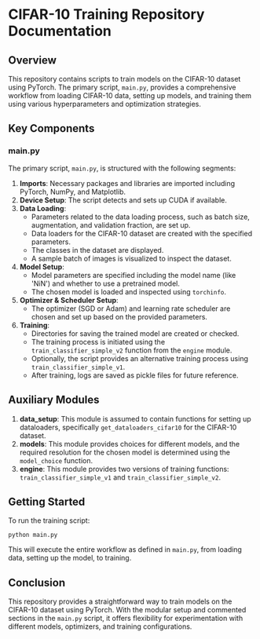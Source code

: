 <!DOCTYPE html>
<html lang="en">
<head>
    <meta charset="UTF-8">
    <meta name="viewport" content="width=device-width, initial-scale=1.0">
</head>
<body>

<h1>CIFAR-10 Training Repository Documentation</h1>

<h2>Overview</h2>
<p>This repository contains scripts to train models on the CIFAR-10 dataset using PyTorch. The primary script, <code>main.py</code>, provides a comprehensive workflow from loading CIFAR-10 data, setting up models, and training them using various hyperparameters and optimization strategies.</p>

<h2>Key Components</h2>

<h3>main.py</h3>
<p>The primary script, <code>main.py</code>, is structured with the following segments:</p>
<ol>
    <li><strong>Imports</strong>: Necessary packages and libraries are imported including PyTorch, NumPy, and Matplotlib.</li>
    <li><strong>Device Setup</strong>: The script detects and sets up CUDA if available.</li>
    <li><strong>Data Loading</strong>: 
        <ul>
            <li>Parameters related to the data loading process, such as batch size, augmentation, and validation fraction, are set up.</li>
            <li>Data loaders for the CIFAR-10 dataset are created with the specified parameters.</li>
            <li>The classes in the dataset are displayed.</li>
            <li>A sample batch of images is visualized to inspect the dataset.</li>
        </ul>
    </li>
    <li><strong>Model Setup</strong>: 
        <ul>
            <li>Model parameters are specified including the model name (like 'NiN') and whether to use a pretrained model.</li>
            <li>The chosen model is loaded and inspected using <code>torchinfo</code>.</li>
        </ul>
    </li>
    <li><strong>Optimizer & Scheduler Setup</strong>: 
        <ul>
            <li>The optimizer (SGD or Adam) and learning rate scheduler are chosen and set up based on the provided parameters.</li>
        </ul>
    </li>
    <li><strong>Training</strong>: 
        <ul>
            <li>Directories for saving the trained model are created or checked.</li>
            <li>The training process is initiated using the <code>train_classifier_simple_v2</code> function from the <code>engine</code> module.</li>
            <li>Optionally, the script provides an alternative training process using <code>train_classifier_simple_v1</code>.</li>
            <li>After training, logs are saved as pickle files for future reference.</li>
        </ul>
    </li>
</ol>

<h2>Auxiliary Modules</h2>
<ol>
    <li><strong>data_setup</strong>: This module is assumed to contain functions for setting up dataloaders, specifically <code>get_dataloaders_cifar10</code> for the CIFAR-10 dataset.</li>
    <li><strong>models</strong>: This module provides choices for different models, and the required resolution for the chosen model is determined using the <code>model_choice</code> function.</li>
    <li><strong>engine</strong>: This module provides two versions of training functions: <code>train_classifier_simple_v1</code> and <code>train_classifier_simple_v2</code>.</li>
</ol>

<h2>Getting Started</h2>
<p>To run the training script:</p>
<pre><code>python main.py</code></pre>
<p>This will execute the entire workflow as defined in <code>main.py</code>, from loading data, setting up the model, to training.</p>

<h2>Conclusion</h2>
<p>This repository provides a straightforward way to train models on the CIFAR-10 dataset using PyTorch. With the modular setup and commented sections in the <code>main.py</code> script, it offers flexibility for experimentation with different models, optimizers, and training configurations.</p>

</body>
</html>
